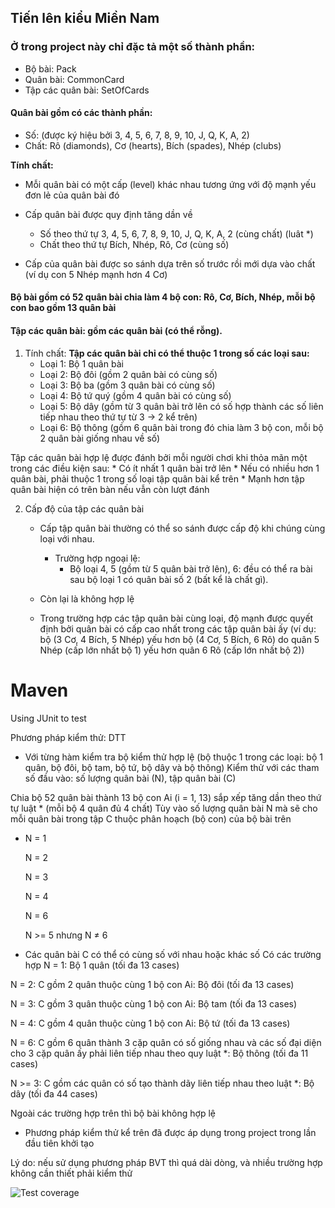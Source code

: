 ﻿
## Tiến lên kiểu Miền Nam
### Ở trong project này chỉ đặc tả một số thành phần:
 * Bộ bài: Pack
 * Quân bài: CommonCard
 * Tập các quân bài: SetOfCards

#### Quân bài gồm có các thành phần:
 * Số: (được ký hiệu bởi 3, 4, 5, 6, 7, 8, 9, 10, J, Q, K, A, 2)
 * Chất: Rô (diamonds), Cơ (hearts), Bích (spades), Nhép (clubs)

**Tính chất:**
 * Mỗi quân bài có một cấp (level) khác nhau tương ứng với độ mạnh yếu đơn lẻ của quân bài đó

 * Cấp quân bài được quy định tăng dần về
    * Số theo thứ tự 3, 4, 5, 6, 7, 8, 9, 10, J, Q, K, A, 2 (cùng chất) (luât *)
    * Chất theo thứ tự Bích, Nhép, Rô, Cơ (cùng số)

 * Cấp của quân bài được so sánh dựa trên số trước rồi mới dựa vào chất (ví dụ con 5 Nhép mạnh hơn 4 Cơ)

#### Bộ bài gồm có 52 quân bài chia làm 4 bộ con: Rô, Cơ, Bích, Nhép, mỗi bộ con bao gồm 13 quân bài

#### Tập các quân bài: gồm các quân bài (có thể rỗng).
 1. Tính chất:
   **Tập các quân bài chỉ có thể thuộc 1 trong số các loại sau:**
    * Loại 1: Bộ 1 quân bài
    * Loại 2: Bộ đôi (gồm 2 quân bài có cùng số)
    * Loại 3: Bộ ba (gồm 3 quân bài có cùng số)
    * Loại 4: Bộ tứ quý (gồm 4 quân bài có cùng số)
    * Loại 5: Bộ dây (gồm từ 3 quân bài trở lên có số hợp thành các số liên tiếp nhau theo thứ tự từ 3 -> 2 kể trên)
    * Loại 6: Bộ thông (gồm 6 quân bài trong đó chia làm 3 bộ con, mỗi bộ 2 quân bài giống nhau về số)
   
   Tập các quân bài hợp lệ được đánh bởi mỗi người chơi khi thỏa mãn một trong các điều kiện sau:
    * Có ít nhất 1 quân bài trở lên
    * Nếu có nhiều hơn 1 quân bài, phải thuộc 1 trong số loại tập quân bài kể trên
    * Mạnh hơn tập quân bài hiện có trên bàn nếu vẫn còn lượt đánh

 2. Cấp độ của tập các quân bài
    * Cấp tập quân bài thường có thể so sánh được cấp độ khi chúng cùng loại với nhau.
      * Trường hợp ngoại lệ:
        * Bộ loại 4, 5 (gồm từ 5 quân bài trở lên), 6: đều có thể ra bài sau bộ loại 1 có quân bài số 2 (bất kể là chất gì).
	* Còn lại là không hợp lệ

    * Trong trường hợp các tập quân bài cùng loại, độ mạnh được quyết định bởi quân bài có cấp cao nhất trong các tập quân bài ấy
    (ví dụ: bộ (3 Cơ, 4 Bích, 5 Nhép) yếu hơn bộ (4 Cơ, 5 Bích, 6 Rô) do quân 5 Nhép (cấp lớn nhất bộ 1) yếu hơn quân 6 Rô (cấp lớn nhất bộ 2))


# Maven
Using JUnit to test

Phương pháp kiểm thử: DTT
* Với từng hàm kiểm tra bộ kiểm thử hợp lệ (bộ thuộc 1 trong các loại: bộ 1 quân, bộ đôi, bộ tam, bộ tứ, bộ dây và bộ thông)
Kiểm thử với các tham số đầu vào: số lượng quân bài (N), tập quân bài (C)

Chia bộ 52 quân bài thành 13 bộ con Ai (i = 1, 13) sắp xếp tăng dần theo thứ tự luật * (mỗi bộ 4 quân đủ 4 chất)
Tùy vào số lượng quân bài N mà sẽ cho mỗi quân bài trong tập C thuộc phân hoạch (bộ con) của bộ bài trên

* N = 1

  N = 2
  
  N = 3
  
  N = 4

  N = 6

  N >= 5 nhưng N ≠ 6

* Các quân bài C có thể có cùng số với nhau hoặc khác số
Có các trường hợp
N = 1: Bộ 1 quân (tối đa 13 cases)

N = 2: C gồm 2 quân thuộc cùng 1 bộ con Ai: Bộ đôi (tối đa 13 cases)

N = 3: C gồm 3 quân thuộc cùng 1 bộ con Ai: Bộ tam (tối đa 13 cases)

N = 4: C gồm 4 quân thuộc cùng 1 bộ con Ai: Bộ tứ (tối đa 13 cases)

N = 6: C gồm 6 quân thành 3 cặp quân có số giống nhau và các số đại diện cho 3 cặp quân ấy phải liên tiếp nhau theo quy luật *: Bộ thông (tối đa 11 cases)

N >= 3: C gồm các quân có số tạo thành dãy liên tiếp nhau theo luật *: Bộ dây (tối đa 44 cases)

Ngoài các trường hợp trên thì bộ bài không hợp lệ

* Phương pháp kiểm thử kể trên đã được áp dụng trong project trong lần đầu tiên khởi tạo

Lý do: nếu sử dụng phương pháp BVT thì quá dài dòng, và nhiều trường hợp không cần thiết phải kiểm thử

![Test coverage](https://github.com/dungntm58/int3117-2016/blob/master/NguyenTrongMinhDung/Test.png)
